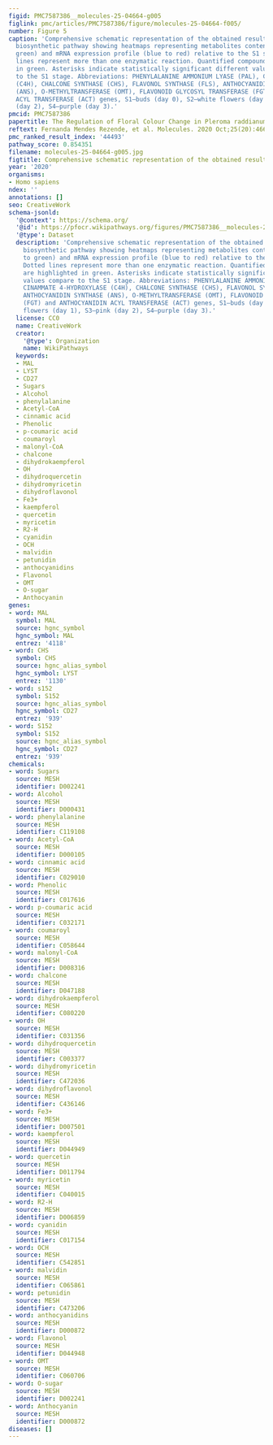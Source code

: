 ```yaml
---
figid: PMC7587386__molecules-25-04664-g005
figlink: pmc/articles/PMC7587386/figure/molecules-25-04664-f005/
number: Figure 5
caption: 'Comprehensive schematic representation of the obtained results. Flavonoid
  biosynthetic pathway showing heatmaps representing metabolites content (orange to
  green) and mRNA expression profile (blue to red) relative to the S1 stage. Dotted
  lines represent more than one enzymatic reaction. Quantified compounds are highlighted
  in green. Asterisks indicate statistically significant different values compare
  to the S1 stage. Abbreviations: PHENYLALANINE AMMONIUM LYASE (PAL), CINAMMATE 4-HYDROXYLASE
  (C4H), CHALCONE SYNTHASE (CHS), FLAVONOL SYNTHASE (FLS), ANTHOCYANIDIN SYNTHASE
  (ANS), O-METHYLTRANSFERASE (OMT), FLAVONOID GLYCOSYL TRANSFERASE (FGT) and ANTHOCYANIDIN
  ACYL TRANSFERASE (ACT) genes, S1—buds (day 0), S2—white flowers (day 1), S3—pink
  (day 2), S4—purple (day 3).'
pmcid: PMC7587386
papertitle: The Regulation of Floral Colour Change in Pleroma raddianum (DC.) Gardner.
reftext: Fernanda Mendes Rezende, et al. Molecules. 2020 Oct;25(20):4664.
pmc_ranked_result_index: '44493'
pathway_score: 0.854351
filename: molecules-25-04664-g005.jpg
figtitle: Comprehensive schematic representation of the obtained results
year: '2020'
organisms:
- Homo sapiens
ndex: ''
annotations: []
seo: CreativeWork
schema-jsonld:
  '@context': https://schema.org/
  '@id': https://pfocr.wikipathways.org/figures/PMC7587386__molecules-25-04664-g005.html
  '@type': Dataset
  description: 'Comprehensive schematic representation of the obtained results. Flavonoid
    biosynthetic pathway showing heatmaps representing metabolites content (orange
    to green) and mRNA expression profile (blue to red) relative to the S1 stage.
    Dotted lines represent more than one enzymatic reaction. Quantified compounds
    are highlighted in green. Asterisks indicate statistically significant different
    values compare to the S1 stage. Abbreviations: PHENYLALANINE AMMONIUM LYASE (PAL),
    CINAMMATE 4-HYDROXYLASE (C4H), CHALCONE SYNTHASE (CHS), FLAVONOL SYNTHASE (FLS),
    ANTHOCYANIDIN SYNTHASE (ANS), O-METHYLTRANSFERASE (OMT), FLAVONOID GLYCOSYL TRANSFERASE
    (FGT) and ANTHOCYANIDIN ACYL TRANSFERASE (ACT) genes, S1—buds (day 0), S2—white
    flowers (day 1), S3—pink (day 2), S4—purple (day 3).'
  license: CC0
  name: CreativeWork
  creator:
    '@type': Organization
    name: WikiPathways
  keywords:
  - MAL
  - LYST
  - CD27
  - Sugars
  - Alcohol
  - phenylalanine
  - Acetyl-CoA
  - cinnamic acid
  - Phenolic
  - p-coumaric acid
  - coumaroyl
  - malonyl-CoA
  - chalcone
  - dihydrokaempferol
  - OH
  - dihydroquercetin
  - dihydromyricetin
  - dihydroflavonol
  - Fe3+
  - kaempferol
  - quercetin
  - myricetin
  - R2-H
  - cyanidin
  - OCH
  - malvidin
  - petunidin
  - anthocyanidins
  - Flavonol
  - OMT
  - O-sugar
  - Anthocyanin
genes:
- word: MAL
  symbol: MAL
  source: hgnc_symbol
  hgnc_symbol: MAL
  entrez: '4118'
- word: CHS
  symbol: CHS
  source: hgnc_alias_symbol
  hgnc_symbol: LYST
  entrez: '1130'
- word: s152
  symbol: S152
  source: hgnc_alias_symbol
  hgnc_symbol: CD27
  entrez: '939'
- word: S152
  symbol: S152
  source: hgnc_alias_symbol
  hgnc_symbol: CD27
  entrez: '939'
chemicals:
- word: Sugars
  source: MESH
  identifier: D002241
- word: Alcohol
  source: MESH
  identifier: D000431
- word: phenylalanine
  source: MESH
  identifier: C119108
- word: Acetyl-CoA
  source: MESH
  identifier: D000105
- word: cinnamic acid
  source: MESH
  identifier: C029010
- word: Phenolic
  source: MESH
  identifier: C017616
- word: p-coumaric acid
  source: MESH
  identifier: C032171
- word: coumaroyl
  source: MESH
  identifier: C058644
- word: malonyl-CoA
  source: MESH
  identifier: D008316
- word: chalcone
  source: MESH
  identifier: D047188
- word: dihydrokaempferol
  source: MESH
  identifier: C080220
- word: OH
  source: MESH
  identifier: C031356
- word: dihydroquercetin
  source: MESH
  identifier: C003377
- word: dihydromyricetin
  source: MESH
  identifier: C472036
- word: dihydroflavonol
  source: MESH
  identifier: C436146
- word: Fe3+
  source: MESH
  identifier: D007501
- word: kaempferol
  source: MESH
  identifier: D044949
- word: quercetin
  source: MESH
  identifier: D011794
- word: myricetin
  source: MESH
  identifier: C040015
- word: R2-H
  source: MESH
  identifier: D006859
- word: cyanidin
  source: MESH
  identifier: C017154
- word: OCH
  source: MESH
  identifier: C542851
- word: malvidin
  source: MESH
  identifier: C065861
- word: petunidin
  source: MESH
  identifier: C473206
- word: anthocyanidins
  source: MESH
  identifier: D000872
- word: Flavonol
  source: MESH
  identifier: D044948
- word: OMT
  source: MESH
  identifier: C060706
- word: O-sugar
  source: MESH
  identifier: D002241
- word: Anthocyanin
  source: MESH
  identifier: D000872
diseases: []
---
```

